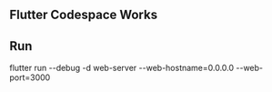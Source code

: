 ## Flutter Codespace Works
## Run
flutter run --debug -d web-server --web-hostname=0.0.0.0 --web-port=3000